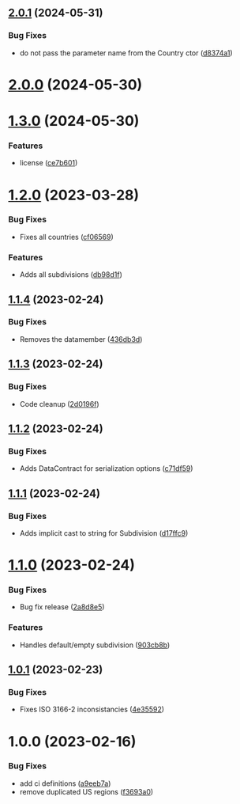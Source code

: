 ## [2.0.1](https://github.com/Elders/CountryCodes/compare/v2.0.0...v2.0.1) (2024-05-31)


### Bug Fixes

* do not pass the parameter name from the Country ctor ([d8374a1](https://github.com/Elders/CountryCodes/commit/d8374a173358219f31c10bb1494ecf669ee60a6c))

# [2.0.0](https://github.com/Elders/CountryCodes/compare/v1.3.0...v2.0.0) (2024-05-30)

# [1.3.0](https://github.com/Elders/CountryCodes/compare/v1.2.0...v1.3.0) (2024-05-30)


### Features

* license ([ce7b601](https://github.com/Elders/CountryCodes/commit/ce7b601de1c10bd7b868c0fd0f4f226e1a0e4f8b))

# [1.2.0](https://github.com/Elders/CountryCodes/compare/v1.1.4...v1.2.0) (2023-03-28)


### Bug Fixes

* Fixes all countries ([cf06569](https://github.com/Elders/CountryCodes/commit/cf0656975fbd0311f9c2761497145920c99a48c0))


### Features

* Adds all subdivisions ([db98d1f](https://github.com/Elders/CountryCodes/commit/db98d1f969b9575f3d02d1b067dc73362cf36143))

## [1.1.4](https://github.com/Elders/CountryCodes/compare/v1.1.3...v1.1.4) (2023-02-24)


### Bug Fixes

* Removes the datamember ([436db3d](https://github.com/Elders/CountryCodes/commit/436db3d5a5e8182b98ad8b384c28a751bb41391b))

## [1.1.3](https://github.com/Elders/CountryCodes/compare/v1.1.2...v1.1.3) (2023-02-24)


### Bug Fixes

* Code cleanup ([2d0196f](https://github.com/Elders/CountryCodes/commit/2d0196f46fd9da42a0803490b19e6407c329e7d3))

## [1.1.2](https://github.com/Elders/CountryCodes/compare/v1.1.1...v1.1.2) (2023-02-24)


### Bug Fixes

* Adds DataContract for serialization options ([c71df59](https://github.com/Elders/CountryCodes/commit/c71df59bd67f8d60b80ce6af1e825086ac673cf2))

## [1.1.1](https://github.com/Elders/CountryCodes/compare/v1.1.0...v1.1.1) (2023-02-24)


### Bug Fixes

* Adds implicit cast to string for Subdivision ([d17ffc9](https://github.com/Elders/CountryCodes/commit/d17ffc97c2522b5ba6e367cd14290c7c8c8cfa83))

# [1.1.0](https://github.com/Elders/CountryCodes/compare/v1.0.1...v1.1.0) (2023-02-24)


### Bug Fixes

* Bug fix release ([2a8d8e5](https://github.com/Elders/CountryCodes/commit/2a8d8e55e8924a9518927a8bbffd3cecf84405b3))


### Features

* Handles default/empty subdivision ([903cb8b](https://github.com/Elders/CountryCodes/commit/903cb8b6fe2b2e35c159c6981b93e0f550c04ba4))

## [1.0.1](https://github.com/Elders/CountryCodes/compare/v1.0.0...v1.0.1) (2023-02-23)


### Bug Fixes

* Fixes ISO 3166-2 inconsistancies ([4e35592](https://github.com/Elders/CountryCodes/commit/4e3559200cddd36eef127a5c8ff09a6420266a43))

# 1.0.0 (2023-02-16)


### Bug Fixes

* add ci definitions ([a9eeb7a](https://github.com/Elders/CountryCodes/commit/a9eeb7a6898f1574d377f4fc7277c40008f2fafa))
* remove duplicated US regions ([f3693a0](https://github.com/Elders/CountryCodes/commit/f3693a0d5860892799c403a99bab4977e75f8998))
